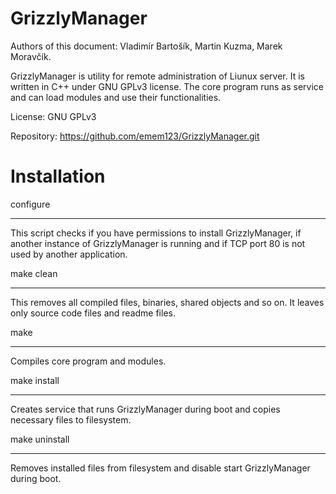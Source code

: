 GrizzlyManager
============

Authors of this document: Vladimír Bartošík, Martin Kuzma, Marek Moravčík.

GrizzlyManager is utility for remote administration of Liunux server.
It is written in C++ under GNU GPLv3 license. The core program runs as
service and can load modules and use their functionalities.

License: GNU GPLv3

Repository: https://github.com/emem123/GrizzlyManager.git


Installation
===========

configure
********

This script checks if you have permissions to install GrizzlyManager,
if another instance of GrizzlyManager is running and if TCP port 80
is not used by another application.

make clean
*********

This removes all compiled files, binaries, shared objects and so on.
It leaves only source code files and readme files.

make
****

Compiles core program and modules.

make install
***********

Creates service that runs GrizzlyManager during boot and copies necessary
files to filesystem.

make uninstall
*************

Removes installed files from filesystem and disable start GrizzlyManager
during boot.
